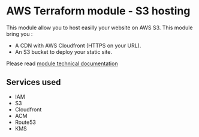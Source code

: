 # AWS Terraform module - S3 hosting

This module allow you to host easilly your website on AWS S3. This module bring you :

- A CDN with AWS Cloudfront (HTTPS on your URL).
- An S3 bucket to deploy your static site.

Please read [module technical documentation](./TERRAFORM.md)

## Services used

- IAM
- S3
- Cloudfront
- ACM
- Route53
- KMS
